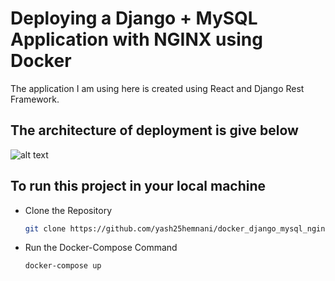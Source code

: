 # Deploying a Django + MySQL Application with NGINX using Docker

The application I am using here is created using React and Django Rest Framework.

## The architecture of deployment is give below
![alt text](https://github.com/yash25hemnani/docker_django_mysql_nginx/blob/main/architecture.png)

## To run this project in your local machine
- Clone the Repository
  ```bash
  git clone https://github.com/yash25hemnani/docker_django_mysql_nginx.git
  ```
- Run the Docker-Compose Command
  ```bash
  docker-compose up
  ```
